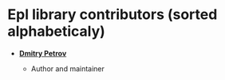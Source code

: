 Epl library contributors (sorted alphabeticaly)
============================================
* **[Dmitry Petrov](http://github.com/fightmaster)**

  * Author and maintainer
